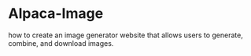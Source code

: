 # Alpaca-Image
how to create an image generator website that allows users to generate, combine, and download images.
